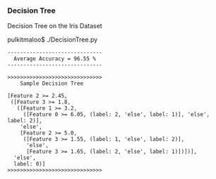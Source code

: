### Decision Tree

Decision Tree on the Iris Dataset

pulkitmaloo$ ./DecisionTree.py
```
------------------------------ 
  Average Accuracy = 96.55 %
------------------------------

>>>>>>>>>>>>>>>>>>>>>>>>>>>>>> 
    Sample Decision Tree

[Feature 2 >= 2.45,
 ([Feature 3 >= 1.8,
   ([Feature 1 >= 3.2,
     ([Feature 0 >= 6.05, (label: 2, 'else', label: 1)], 'else', label: 2)],
    'else',
    [Feature 2 >= 5.0,
     ([Feature 3 >= 1.55, (label: 1, 'else', label: 2)],
      'else',
      [Feature 3 >= 1.65, (label: 2, 'else', label: 1)])])],
  'else',
  label: 0)]
>>>>>>>>>>>>>>>>>>>>>>>>>>>>>>
```
